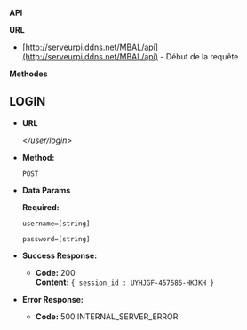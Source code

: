 **API**

**URL**

   * [http://serveurpi.ddns.net/MBAL/api](http://serveurpi.ddns.net/MBAL/api) - Début de la requête
   
**Methodes**

**LOGIN**
----

* **URL**

  <_/user/login_>

* **Method:**
  
  `POST`

* **Data Params**

  **Required:**
   
     `username=[string]`
    
     `password=[string]`
     
* **Success Response:**
  
  * **Code:** 200 <br />
    **Content:** `{ session_id : UYHJGF-457686-HKJKH }`
 
* **Error Response:**

  * **Code:** 500 INTERNAL_SERVER_ERROR